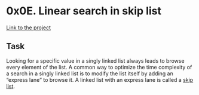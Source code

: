 # 0x0E. Linear search in skip list
[Link to the project](https://intranet.hbtn.io/projects/461)

## Task
<p>Looking for a specific value in a singly linked list always leads to browse every element of the list.
A common way to optimize the time complexity of a search in a singly linked list is to modify the list itself by adding an “express lane” to browse it.
A linked list with an express lane is called a <a href="https://en.wikipedia.org/wiki/Skip_list" title="skip list" target="_blank">skip list</a>.</p>
